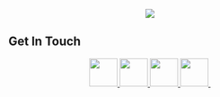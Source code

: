 <p align="center">
  <img src="https://capsule-render.vercel.app/api?type=waving&height=111&color=gradient&customColorList=0,2,2,5,30&text=Hello%20World!&descAlign=57&animation=blink&fontAlignY=50"/>
</p>

## Get In Touch
<div align="center">
  <a href="https://www.instagram.com/thepiyushmalhotra/">
    <img height="50" src="https://www.vectorlogo.zone/logos/instagram/instagram-icon.svg"/>
  </a>
  <a href="https://www.instagram.com/thepiyushmalhotra/">
    <img height="50" src="https://www.vectorlogo.zone/logos/linkedin/linkedin-tile.svg"/>
  </a>
  <a href="https://www.instagram.com/thepiyushmalhotra/">
    <img height="50" src="https://freelogopng.com/images/all_img/1690643591twitter-x-logo-png.png"/>
  </a>
  <a href="https://www.instagram.com/thepiyushmalhotra/">
    <img height="50" src="https://www.vectorlogo.zone/logos/discord/discord-icon.svg"/>
  </a>
  <a href="https://www.instagram.com/thepiyushmalhotra/">
    <img height="50 src="https://vectorified.com/images/personal-website-icon-28.png"/>
  </a>
</div>
